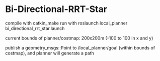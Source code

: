 # Bi-Directional-RRT-Star

compile with catkin_make
run with roslaunch local_planner bi_directional_rrt_star.launch

current bounds of planner/costmap: 200x200m (-100 to 100 in x and y)

publish a geometry_msgs::Point to /local_planner/goal (within bounds of costmap), and planner will generate a path
